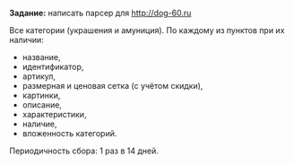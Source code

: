 **Задание:** написать парсер для http://dog-60.ru

Все категории (украшения и амуниция). По каждому из пунктов при их наличии:
- название, 
- идентификатор, 
- артикул, 
- размерная и ценовая сетка (с учётом скидки), 
- картинки, 
- описание, 
- характеристики, 
- наличие, 
- вложенность категорий.

Периодичность сбора: 1 раз в 14 дней.